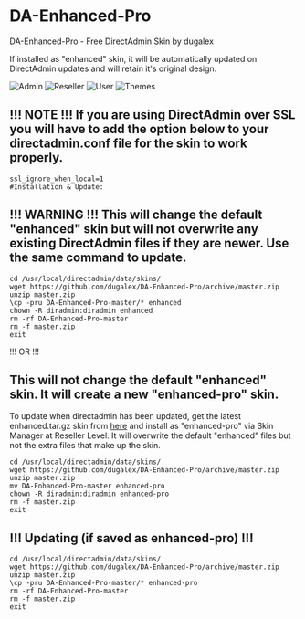 # DA-Enhanced-Pro
DA-Enhanced-Pro - Free DirectAdmin Skin by dugalex

If installed as "enhanced" skin, it will be automatically updated on DirectAdmin updates and will retain it's original design.

![Admin](https://github.com/dugalex/DA-Enhanced-Pro/blob/master/inc/images/skin-admin.jpg)
![Reseller](https://github.com/dugalex/DA-Enhanced-Pro/blob/master/inc/images/skin-reseller.jpg)
![User](https://github.com/dugalex/DA-Enhanced-Pro/blob/master/inc/images/skin-user.jpg)
![Themes](https://github.com/dugalex/DA-Enhanced-Pro/blob/master/inc/images/skin-themes.jpg)


!!! NOTE !!!
If you are using DirectAdmin over SSL you will have to add the option below to your directadmin.conf file for the skin to work properly.
------------------------------------------------------------------------------------------
```
ssl_ignore_when_local=1
#Installation & Update:
```

!!! WARNING !!! This will change the default "enhanced" skin but will not overwrite any existing DirectAdmin files if they are newer. Use the same command to update.
------------------------------------------------------------------------------------------
```
cd /usr/local/directadmin/data/skins/
wget https://github.com/dugalex/DA-Enhanced-Pro/archive/master.zip
unzip master.zip
\cp -pru DA-Enhanced-Pro-master/* enhanced
chown -R diradmin:diradmin enhanced
rm -rf DA-Enhanced-Pro-master
rm -f master.zip
exit
```

!!! OR !!!
  
This will not change the default "enhanced" skin. It will create a new "enhanced-pro" skin.  
------------------------------------------------------------------------------------------
To update when directadmin has been updated, get the latest enhanced.tar.gz skin from  [here](http://forum.directadmin.com/showthread.php?t=221&highlight=latest+enhanced) and install as "enhanced-pro" via Skin Manager at Reseller Level. It will overwrite the default "enhanced" files but not the extra files that make up the skin.


```
cd /usr/local/directadmin/data/skins/
wget https://github.com/dugalex/DA-Enhanced-Pro/archive/master.zip
unzip master.zip
mv DA-Enhanced-Pro-master enhanced-pro
chown -R diradmin:diradmin enhanced-pro
rm -f master.zip
exit
```

!!! Updating (if saved as enhanced-pro) !!!
------------------------------------------------------------------------------------------
```
cd /usr/local/directadmin/data/skins/
wget https://github.com/dugalex/DA-Enhanced-Pro/archive/master.zip
unzip master.zip
\cp -pru DA-Enhanced-Pro-master/* enhanced-pro
rm -rf DA-Enhanced-Pro-master
rm -f master.zip
exit
```
